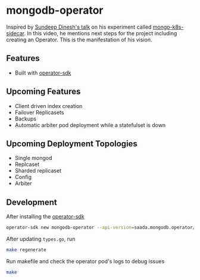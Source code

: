 # mongodb-operator

Inspired by [Sundeep Dinesh's talk](https://www.youtube.com/watch?v=m8anzXcP-J8) on his experiment called [mongo-k8s-sidecar](https://github.com/thesandlord/mongo-k8s-sidecar).
In this video, he mentions next steps for the project including creating an Operator. This is the manifestation of his vision.

## Features

* Built with [operator-sdk](https://github.com/operator-framework/operator-sdk)

## Upcoming Features

* Client driven index creation
* Failover Replicasets
* Backups
* Automatic arbiter pod deployment while a statefulset is down

## Upcoming Deployment Topologies

* Single mongod
* Replcaset
* Sharded replicaset
* Config
* Arbiter

## Development

After installing the [operator-sdk](https://github.com/operator-framework/operator-sdk)

```sh
operator-sdk new mongodb-operator --api-version=saada.mongodb.operator/v1alpha1 --kind=MongoService
```

After updating `types.go`, run

```sh
make regenerate
```

Run makefile and check the operator pod's logs to debug issues

```sh
make
```
